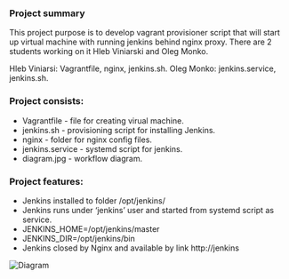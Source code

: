 ### Project summary  

This project purpose is to develop vagrant provisioner script that will start up virtual machine with running jenkins behind nginx proxy.
There are 2 students working on it Hleb Viniarski and Oleg Monko.

Hleb Viniarsi: Vagrantfile, nginx, jenkins.sh.
Oleg Monko: jenkins.service, jenkins.sh.

### Project consists:

- Vagrantfile - file for creating virual machine.
- jenkins.sh - provisioning script for installing Jenkins.
- nginx - folder for nginx config files. 
- jenkins.service - systemd script for jenkins.
- diagram.jpg - workflow diagram.

### Project features:

- Jenkins installed to folder /opt/jenkins/
- Jenkins runs under ‘jenkins’ user and started from systemd script as service.
- JENKINS_HOME=/opt/jenkins/master
- JENKINS_DIR=/opt/jenkins/bin
- Jenkins closed by Nginx and available by link http://jenkins

![Diagram](https://github.com/MNT-Lab/git-tasks/blob/project/hviniarski-omonko/diagram.jpg) 
